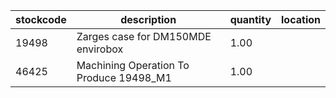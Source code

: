 |stockcode|description|quantity|location|
|---------|-----------|--------|--------|
|19498|Zarges case for DM150MDE envirobox|1.00||
|46425|Machining Operation To Produce 19498_M1|1.00||
